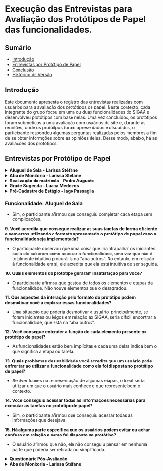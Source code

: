 # Execução das Entrevistas para Avaliação dos Protótipos de Papel das funcionalidades.

## Sumário

* [Introdução](#Introdução)
* [Entrevistas por Protótipo de Papel](#Entrevistas-por-Protótipo-de-Papel)
* [Conclusão](#Conclusão)
* [Histórico de Versão](#Histórico-de-Versão)

## Introdução 

Este documento apresenta o registro das entrevistas realizadas com usuários para a avaliação dos protótipos de papel. Neste contexto, cada integrante do grupo focou em uma ou duas funcionalidades do SIGAA e desenvolveu protótipos com base nelas. Uma vez concluídos, os protótipos foram submetidos a uma avaliação com usuários do site e, durante as reuniões, onde os protótipos foram apresentados e discutidos, o participante respondeu algumas perguntas realizadas pelos membros a fim de se obter informções sobre as opiniões deles. Desse modo, abaixo, há as avaliações dos protótipos.

## Entrevistas por Protótipo de Papel

<details>
  <summary size="20"><b> Aluguel de Sala - Larissa Stéfane</b></summary> 
  
### Funcionalidade: Aluguel de Sala

Uma das funcionalidades criadas é o aluguel de sala que tem o objetivo de facilitar o processo de aluguel para os estudantes.

Para visualizar como o protótipo funciona e todas as suas partes, assista o vídeo do teste piloto em [Teste Piloto do Protótipo de Papel do Aluguel de sala](https://youtu.be/1glGGT6AzM8)

Com base nisso, a avaliação do protótipo de papel para o aluguel de sala pode ser visualizado no vídeo 1:

<center> 
  
<iframe width="750" height="450" src="https://www.youtube.com/embed/DbIWUz5HpyU" title="IHC - Avaliação do Protótipo de Papel - Aluguel de Sala" frameborder="0" allow="accelerometer; autoplay; clipboard-write; encrypted-media; gyroscope; picture-in-picture; web-share" referrerpolicy="strict-origin-when-cross-origin" allowfullscreen></iframe>

 <b> Autora: </b> <a href="https://github.com/SkywalkerSupreme">Larissa Stéfane</a>.

</center>

Caso o vídeo acima não funcione, utilize o [link](https://www.youtube.com/watch?v=DbIWUz5HpyU)

Termo de consentimento do participante Carlos Gabriel em [Termo Carlos Gabriel](DesignAvaliaçãoDesenvolvimento/Nível2/Entrevistas/Termos/CarlosGabriel.md)

### Perguntas Respondidas Durante a Entrevista

<details>
  <summary size="20"><b> Questionário de Pré-Avaliação </b></summary> 

  
**1. Dados Demográficos**:

- **Nome**: Carlos Gabriel Cardoso Ramos

- **Idade**: 23 anos

- **Gênero**: Masculino

- **Curso ou Área de Estudo/Trabalho**: Engenharia de Software na UnB

**2. Com que frequência você usa computadores ou dispositivos móveis?**

- Com muita frequência, todos os dias.

**3. Qual o seu nível de familiaridade com o uso de software acadêmico, em geral?**

- Alta – Muita Familiaridade.

**4. Como você classificaria suas habilidades gerais com a tecnologia?**

- Alta.

**5. Qual a sua expectativa em relação à funcionalidade?**

- Acredita que vai atender à expectativa de muitas pessoas em relação ao gerenciamento de sala, ou seja, vai poder ajudar professores, alunos e monitores.

**6. Resumidamente, como você espera que a funcionalidade seja?**

- Acredita que a funcionalidade deve ser capaz de atender e registrar as demandas, sendo capaz de mostrar quem alugou e quem precisa alugar para manter o controle.

 </details>

<details>
  <summary size="20"><b> Observações sobre a funcionalidade </b></summary> 

- Seria interessante ter a possibilidade de poder emitir um comprovante de aluguel de sala em “visualizar/acessar” alugueis de sala.

- Achou o caminho das funcionalidades bem intuitivo.

 </details>

<details>
  <summary size="20"><b> Questionário de Avaliação </b></summary> 


**1. Como você define a sua interação com o protótipo de papel e como ele difere das suas expectativas?**

- O protótipo está conforme a expectativa do participante e ele considerou a interação amigável e intuitiva. Além disso, ele considera que está segundo a expectativa dele, pois mostrou os dados e as informações que ele gostaria de visualizar.

**2. De que maneira esse protótipo de papel influenciou a sua maneira de realizar essa atividade acadêmica? Você achou mais fácil de realizar do que seria feito presencialmente?**

- O participante acredita que será mais fácil alugar a sala por meio desa funcionalidade do que presencialmente na coordenação, além de também reduzir o tempo do processo.

**3. Quanto tempo você acredita que levou para completar as suas tarefas utilizando o protótipo de papel? Achou que demorou ou que foi rápido? Acredita que o tempo possa ser reduzido ao simplificar alguma etapa?**

- O participante acredita que o fluxo está fácil de ser executado e sem complicações. Assim, ele acredita que as tarefas podem ser realizadas de forma bem rápida.

- Uma forma que poderia simplificar a funcionalidade seria já ser possível acessar a funcionalidade diretamente, sem ter que acessar a aba outros antes.

**4. Como você avalia a sua satisfação geral com a experiência do uso da funcionalidade com o formato disposto no protótipo de papel?**

- Ele gostou de como a funcionalidade foi apresentada e organizada.

**5. Essa funcionalidade ofereceu o suporte adequado para auxiliá-lo em suas tarefas? Ela foi executada e planejada de forma adequada? Se não, como ela pode ser melhorada?**

- Sim, ele acredita que a funcionalidade está intuitiva, uma vez que as informações e os títulos das tarefas transmitem bem a ideia do que cada função ou etapa faz e espera do usuário.

**6. Quais são, na sua opinião, os aspectos mais positivos e negativos da funcionalidade apresentada pelo protótipo?**

- Os pontos positivos:

- Mostrar as opções de salas com sua capacidade.

- Ter um fluxo principal que evita que o usuário se perca no caminho, ou seja, é fácil seguir só um caminho sem se perder ou confundir.

- Ter a opção ou liberdade de voltar para a etapa anterior ou para a página principal.

**7.  Você acredita que seus objetivos com a funcionalidade podem ser alcançados da forma que foi apresentado no protótipo de papel? E quais não podem?**

- Sim, o participante afirmou que conseguiu atingir o seu objetivo com efetividade.

**8. Você consegue compreender e utilizar o formato das tarefas que foram apresentadas no protótipo de papel sem dificuldades?**

- Sim, o participante afirmou que conseguiu completar cada etapa sem complicações.

**9. Você acredita que consegue realizar as suas tarefas de forma eficiente e sem erros utilizando o formato apresentado o protótipo de papel caso a funcionalidade seja implementada?**

- O participante observou que uma coisa que iria atrapalhar os iniciantes seria ele saberem como acessar a funcionalidade, uma vez que não é totalmente intuitivo procurá-la na “aba outros”. No entanto, em relação à funcionalidade em si, ele acredita que ela está intuitiva de ser seguida.

**10. Quais elementos do protótipo geraram insatisfação para você?**

- O participante afirmou que gostou de todos os elementos e etapas da funcionalidade. Não houve elementos que o desagradou.

**11. Que aspectos da interação pelo formato do protótipo podem desmotivar você a explorar essas funcionalidades?**

- Uma situação que poderia desmotivar o usuário, principalmente, se forem iniciantes ou leigos em relação ao SIGAA, seria difícil encontrar a funcionalidade, que está na “aba outros”.

**12. Você consegue entender a função de cada elemento presente no protótipo de papel?**

- As funcionalidades estão bem implícitas e cada uma delas indica bem o que significa a etapa ou tarefa.

**13. Quais problemas de usabilidade você acredita que um usuário pode enfrentar ao utilizar a funcionalidade como ela foi disposta no protótipo de papel?**

- Se tiver ícones na representação de algumas etapas, o ideal seria utilizar um que o usuário mais conhece e que represente bem o contexto.

**14. Você conseguiu acessar todas as informações necessárias para executar as tarefas no protótipo de papel?**

- Sim, o participante afirmou que conseguiu acessar todas as informações que desejava.

**15. Há alguma parte específica que os usuários podem evitar ou achar confusa em relação a como foi disposto no protótipo?**

- O usuário afirmou que não, ele não conseguiu pensar em nenhuma parte que poderia ser retirada ou simplificada.

 </details>

<details>
  <summary size="20"><b> Questionário Pós-Avaliação </b></summary> 

**1. Como você descreveria sua satisfação geral com a experiência de uso observada?**

- O participante afirmou estar satisfeito.

**2. Quais aspectos você achou mais intuitivos e quais menos intuitivos?**

- **Mais intuitivo:** Ter as opções para diversos caminhos de forma objetiva que deixa claro qual caminho o usuário deve seguir conforme o seu objetivo.

**3. As funcionalidades e o fluxo de trabalho apresentados atenderam às suas expectativas iniciais? Por favor, explique sua resposta.**

- Ele afirmou que o fluxo é bem intuitivo, ser completo e permite que o usuário tenha liberdade para voltar ou corrigir seus erros. Desse modo, afirmou que a funcionalidade atendeu a sua expectativa inicial.

**4. Com base na sua experiência, quais sugestões você daria para melhorar a funcionalidade e a experiência de uso?**

- Ele afirmou que, como a funcionalidade foi apresentada, está ótima e a sugestão seria deixar o encontro dela mais fácil, mesmo quando ele estiver na aba de outros.

</details>

</details>

<details>
  <summary size="20"><b> Aba de Monitoria - Larissa Stéfane </b></summary> 

### Funcionalidade: Aba de monitoria

Uma das funcionalidades criadas é a aba de monitoria que tem o objetivo realizar os processos referentes à monitorias e facilitar a vida dos envolvidos.

Para visualizar como o protótipo funciona e todas as suas partes, assista o vídeo do teste piloto em [Teste Piloto do Protótipo de Papel da Aba de Monitoria](https://youtu.be/QxSKSak-XPg)

Com base nisso, a avaliação do protótipo de papel para o aluguel de sala pode ser visualizado no vídeo 1:

<center> 
  
<iframe width="750" height="450" src="https://www.youtube.com/embed/NGPHZ_bTXso" title="IHC - Avaliação do Protótipo de Papel - Aba de Monitoria" frameborder="0" allow="accelerometer; autoplay; clipboard-write; encrypted-media; gyroscope; picture-in-picture; web-share" referrerpolicy="strict-origin-when-cross-origin" allowfullscreen></iframe>

 <b> Autora: </b> <a href="https://github.com/SkywalkerSupreme">Larissa Stéfane</a>.

</center>

Caso o vídeo acima não funcione, utilize o [link](https://youtu.be/NGPHZ_bTXso)

Termo de consentimento do participante Amanda Campos em [Termo Amanda Campos](DesignAvaliaçãoDesenvolvimento/Nível2/Entrevistas/Termos/AmandaCampos.md)

### Perguntas Respondidas Durante a Entrevista

<details>
  <summary size="20"><b> Questionário de Pré-Avaliação </b></summary> 

**1. Dados Demográficos:**

- **Nome:** Amanda Alves Campos
- **Idade:** 23 anos
- Gênero:** Feminino
- **Curso ou Área de Estudo/Trabalho:** Estuda engenharia na UnB, atualmente cursa engenharia aéreo espacial, mas pensa em migrar para engenharia de software.


**2. Com que frequência você usa computadores ou dispositivos móveis?**

- Diariamente.

**3. Qual o seu nível de familiaridade com o uso de software acadêmico, em geral?**

- Tem familiaridade, pois utiliza todos os dias.

**4. Como você classificaria suas habilidades gerais com a tecnologia?**

- A participante afirmou que lida bem com a tecnologia, pois estuda na área de tecnologia.

**5. Qual a sua expectativa em relação à funcionalidade?**

- Ela espera que a funcionalidade seja promissora, pois seria importante para o contexto acadêmico.

**6. Resumidamente, como você espera que a funcionalidade seja?**

- Deve permitir que ocorra pedido para um estudante ser monitor e facilitar a comunicação com os professores. Além disso, também deve permitir verificar os resultados da monitoria e o processo de monitoria em si.

 </details>

<details>
  <summary size="20"><b> Questionário de Avaliação </b></summary> 

  1. **Como você define a sua interação com o protótipo de papel e como ele difere das suas expectativas?**

- A participante afirmou que a funcionalidade não foi diferente do que ela esperava inicialmente. A diferença é que ela pensava que a funcionalidade estaria na aba de ensino ao invés de ser uma aba em si.

2. **De que maneira esse protótipo de papel influenciou a sua maneira de realizar essa atividade acadêmica? Você achou mais fácil de realizar do que seria feito presencialmente?**

- Ela acha que, ao nível de funcionalidade, a implementada no protótipo de papel é bem semelhante à como é realizada presencialmente.

3. **Quanto tempo você acredita que levou para completar as suas tarefas utilizando o protótipo de papel? Achou que demorou ou que foi rápido? Acredita que o tempo possa ser reduzido ao simplificar alguma etapa?**

- A participante afirmou que a execução da funcionalidade foi rápida e eficiente.


4. **Como você avalia a sua satisfação geral com a experiência do uso da funcionalidade com o formato disposto no protótipo de papel?**

- A participante afirmou que está satisfeita com a funcionalidade, pois ela iria melhorar muito o processo e o controle de monitoria, o que ajudaria bastante a comunidade acadêmica. Por exemplo, ter a opção de avaliar um monitor é muito útil.


5. **Essa funcionalidade ofereceu o suporte adequado para auxiliá-lo em suas tarefas? Ela foi executada e planejada de forma adequada? Se não, como ela pode ser melhorada?**

- Sim, a funcionalidade ofereceu o suporte adequado.

6. **Quais são, na sua opinião, os aspectos mais positivos e negativos da funcionalidade apresentada pelo protótipo?**

- **Pontos positivos**:

- Permite organizar mais o processo de pedir monitoria e acompanhar a monitoria, o que facilita a organização para o monitor.

- Permite que a coordenação e os professores acompanhem a monitoria por meio das informações dadas.

7. **Você acredita que seus objetivos com a funcionalidade podem ser alcançados da forma que foi apresentado no protótipo de papel? E quais não podem?**

- Sim, a participante acredita que os objetivos são todos atendidos com a funcionalidade.

8. **Você consegue compreender e utilizar o formato das tarefas que foram apresentadas no protótipo de papel sem dificuldades?**

- Na parte de pedir para ser monitor, seria interessante adicionar uma explicação sobre o que cada componente faz. Por exemplo, na parte de enviar um arquivo, informar o usuário sobre qual informação e em quais condições enviar o arquivo, ou seja, adicionar uma descrição.

9. **Você acredita que consegue realizar as suas tarefas de forma eficiente e sem erros utilizando o formato apresentado o protótipo de papel caso a funcionalidade seja implementada?**

- A participante afirmou que sim, porém, seria mais fácil e evitaria que ocorressem erros com outros usuários se fossem adicionadas as descrições que explicassem melhor o que fazem cada atividade.

10. **Quais elementos do protótipo geraram insatisfação para você?**

- Na parte de responde formulários, seria mais agradável aos usuários se as perguntas fossem fechadas e objetivas e deixar as abertas como algo a mais caso o usuário deseje complementar.

11. **Que aspectos da interação pelo formato do protótipo podem desmotivar você a explorar essas funcionalidades?**

- Em relação à funcionalidade em geral, a participante gostou do formato da interação e achou o fluxo bom e intuitivo. Seria ideal só explicar algumas coisas quando os usuários leigos fossem interagir com o sistema.

12. **Você consegue entender a função de cada elemento presente no protótipo de papel?**

- Sim, a participante afirmou que os elementos são fáceis de serem entendidos, mas seria ideal mudar o nome “monitorar monitoria” para algo mais compreensível ao cotidiano do usuário, como “acompanhar monitoria”.

13. **Quais problemas de usabilidade você acredita que um usuário pode enfrentar ao utilizar a funcionalidade como ela foi disposta no protótipo de papel?**

- Algumas etapas, como enviar arquivos, precisam ter instruções para os usuários sobre como fazer.

- Deixar os formulários com perguntas mais fechadas.

14. **Você conseguiu acessar todas as informações necessárias para executar as tarefas no protótipo de papel?**

- Sim.

15. **Há alguma parte específica que os usuários podem evitar ou achar confusa em relação a como foi disposto no protótipo?**

- A participante afirmou que somente os pontos que ela falou nas perguntas anteriores.

 </details>

<details>
  <summary size="20"><b> Questionário Pós-Avaliação </b></summary> 

1. **Como você descreveria sua satisfação geral com a experiência de uso observada?**

- A satisfação da participante é boa, ela achou o procedimento tranquilo e interessante. Ela também pontuou que o processo foi bem explicado.

2. **Quais aspectos você achou mais intuitivos e quais menos intuitivos?**

- Considerou o processo bem intuitivo.

3. **As funcionalidades e o fluxo de trabalho apresentados atenderam às suas expectativas iniciais? Por favor, explique sua resposta.**

- Sim, a participante considerou que todo o processo estava claro sobre como ser feito e ser seguido.

4. **Com base na sua experiência, quais sugestões você daria para melhorar a funcionalidade e a experiência de uso?**

- Além das sugestões dadas anteriormente, a participante não tem algo mais a acrescentar.

 </details>

 </details>

<details>
  <summary size="20"><b> Realização de matrícula - Pedro Augusto</b></summary> 
  
### Funcionalidade: Realização de matrícula
Uma das funcionalidades nativas é a de realizar matrícula e tem o objetivo de apresentar as disciplinas e possibilitar que o usuário faça sua matrícula.
Para visualizar como o protótipo funciona, assista o vídeo do teste piloto em [Teste Piloto do Protótipo de Papel da Realização de matrícula](https://www.youtube.com/watch?v=KXX9uDxur9A&ab_channel=PedroIzarias)

Com base nisso, a avaliação do protótipo de papel para a realização de matrícula pode ser visualizado no vídeo 3:

<center> 
  
<iframe width="1124" height="632" src="https://www.youtube.com/embed/uZa7blPdR2M" title="IHC - Avaliação Protótipo de papel - Realizar matrícula" frameborder="0" allow="accelerometer; autoplay; clipboard-write; encrypted-media; gyroscope; picture-in-picture; web-share" referrerpolicy="strict-origin-when-cross-origin" allowfullscreen></iframe>

 <b> Autor: </b> <a href="https://github.com/Izarias">Pedro Izarias</a>.

</center>

Caso o vídeo acima não funcione, utilize o [link](https://www.youtube.com/watch?v=uZa7blPdR2M)

Termo de consentimento da participante Isabela Garcia em [Termo Isabela Garcia](DesignAvaliaçãoDesenvolvimento/Nível2/Entrevistas/Termos/IsabelaGarcia.md)

### Perguntas Respondidas Durante a Entrevista

<details>
  <summary size="20"><b> Questionário de Pré-Avaliação </b></summary> 

  
**1. Dados Demográficos**:

- **Nome**:  Isabela Garcia Oliveira

- **Idade**: 29 anos

- **Gênero**: Feminino

- **Curso ou Área de Estudo/Trabalho**: Arquitetura
  
**2. Com que frequência você usa computadores ou dispositivos móveis?**

- Com muita frequência, todos os dias.

**3. Qual o seu nível de familiaridade com o uso de software acadêmico, em geral?**

- Alta – Muita Familiaridade.

**4. Como você classificaria suas habilidades gerais com a tecnologia?**

- Média.

**5. Qual a sua expectativa em relação à funcionalidade?**

- Acredita que a funcionalidade deve ser simples e funcional, atendendo ao seu objetivo.

**6. Resumidamente, como você espera que a funcionalidade seja?**

- Deve ser bem indicativa para qualquer pessoa conseguir usar.

 </details>

<details>
  <summary size="20"><b> Observações sobre a funcionalidade </b></summary> 

- Não conseguiu deduzir que a opção de realizar matrícula estava dentro na aba ensino na primeira vez.

- Seria interessante que houvesse uma aba matrícula separada, para que a aba ensino tivesse menos opções.

 </details>

<details>
  <summary size="20"><b> Questionário de Avaliação </b></summary> 


**1. Como você define a sua interação com o protótipo de papel e como ele difere das suas expectativas?**

- As expectativas não foram diferentes da interação com o protótipo de papel.

**2. De que maneira esse protótipo de papel influenciou a sua maneira de realizar essa atividade acadêmica? Você achou mais fácil de realizar do que seria feito presencialmente?**

- A entrevistada achou mais fácil de ser realizado do que seria presencialmente.

**3. Quanto tempo você acredita que levou para completar as suas tarefas utilizando o protótipo de papel? Achou que demorou ou que foi rápido? Acredita que o tempo possa ser reduzido ao simplificar alguma etapa?**

- Foi rápido mais poderia ter sido simplificado para ser ainda mais rápido.

**4. Como você avalia a sua satisfação geral com a experiência do uso da funcionalidade com o formato disposto no protótipo de papel?**

- Foi boa.

**5. Essa funcionalidade ofereceu o suporte adequado para auxiliá-lo em suas tarefas? Ela foi executada e planejada de forma adequada? Se não, como ela pode ser melhorada?**

- Para achar a aba da matrícula foi um pouco mais difícil e poderia ser mais fácil.

**6. Quais são, na sua opinião, os aspectos mais positivos e negativos da funcionalidade apresentada pelo protótipo?**


- Um aspecto positivo é poder fazer a matrícula online.

- Um ponto negativo é que as opções não estavam tão claras e óbvias como deveriam ser.

**7.  Você acredita que seus objetivos com a funcionalidade podem ser alcançados da forma que foi apresentado no protótipo de papel? E quais não podem?**

- Poderia ser melhor. O objetivo de realizar a matrícula pode ser alcançado, porem não o objetivo que seja feito de maneira fácil.

**8. Você consegue compreender e utilizar o formato das tarefas que foram apresentadas no protótipo de papel sem dificuldades?**

- Sim.

**9. Você acredita que consegue realizar as suas tarefas de forma eficiente e sem erros utilizando o formato apresentado o protótipo de papel caso a funcionalidade seja implementada?**

- Sim.

**10. Quais elementos do protótipo geraram insatisfação para você?**

- Não ter a opção de matrícula clara e ter que procurar entre as abas.

**11. Que aspectos da interação pelo formato do protótipo podem desmotivar você a explorar essas funcionalidades?**

- O problema da falta da aba de matrícula faria explorar o site mais difícil e demorado.

**12. Você consegue entender a função de cada elemento presente no protótipo de papel?**

- Sim.

**13. Quais problemas de usabilidade você acredita que um usuário pode enfrentar ao utilizar a funcionalidade como ela foi disposta no protótipo de papel?**

- O usuário poderia ficar perdido no site e não achar a opção que deseja.

**14. Você conseguiu acessar todas as informações necessárias para executar as tarefas no protótipo de papel?**

- Sim.

**15. Há alguma parte específica que os usuários podem evitar ou achar confusa em relação a como foi disposto no protótipo?**

- O fato da parte de matrícula estar dentro da aba ensino que é bem extensa.

 </details>

<details>
  <summary size="20"><b> Questionário Pós-Avaliação </b></summary> 

**1. Como você descreveria sua satisfação geral com a experiência de uso observada?**

- Boa.

**2. Quais aspectos você achou mais intuitivos e quais menos intuitivos?**

- A parte de encontrar a opção que deja foi o que achou menos intuitivo e o resto mais intuitivo pelo fato de ter experiência com softwares acadêmicos.

**3. As funcionalidades e o fluxo de trabalho apresentados atenderam às suas expectativas iniciais? Por favor, explique sua resposta.**

- Não, pois para quem não conhece o site, ter que procurar entre as abas a opção desejada seria difícil.

**4. Com base na sua experiência, quais sugestões você daria para melhorar a funcionalidade e a experiência de uso?**

- Na página inicial poderia ter a aba matrícula separada ao lado das outras e as opções de matrículas seriam encontradas ali e não na aba de Ensino.

</details>

</details>


<details>
  <summary size="20"><b> Grade Sugerida - Luana Medeiros</b></summary> 
  
### Funcionalidade: Grade Sugerida
Uma das funcionalidades criadas é o da Grade Sugerida.

Para visualizar como o protótipo funciona e todas as suas partes, assista o vídeo do teste piloto em [Teste Piloto do Protótipo de Papel da Grade Sugerida](https://www.youtube.com/watch?v=lUp9Ymx7j7o)

Com base nisso, a avaliação do protótipo de papel para a Grade Sugerida pode ser visualizado no vídeo 4:

<center> 
  
<iframe width="866" height="487" src="https://www.youtube.com/embed/7pFaltpYYM8" title="Protótipo de Papel - Grade Sugerida" frameborder="0" allow="accelerometer; autoplay; clipboard-write; encrypted-media; gyroscope; picture-in-picture; web-share" referrerpolicy="strict-origin-when-cross-origin" allowfullscreen></iframe>

 <b> Autor: </b> <a href="https://github.com/LuaMedeiros">Luana Medeiros</a>.

</center>

Caso o vídeo acima não funcione, utilize o [link](https://www.youtube.com/watch?v=7pFaltpYYM8)


### Perguntas Respondidas Durante a Entrevista

<details>
  <summary size="20"><b> Questionário de Pré-Avaliação </b></summary> 

  
**1. Dados Demográficos**:

- **Nome**: Leonardo Ramiro

- **Idade**: 21 anos

- **Gênero**: Masculino

- **Curso ou Área de Estudo/Trabalho**: Engenharia de Software na UnB

**2. Com que frequência você usa computadores ou dispositivos móveis?**

- Todo dia.

**3. Qual o seu nível de familiaridade com o uso de software acadêmico, em geral?**

- Alta

**4. Como você classificaria suas habilidades gerais com a tecnologia?**

- Acima da Média.

**5. Qual a sua expectativa em relação à funcionalidade?**

- Acredita que vai atender à expectativa

**6. Resumidamente, como você espera que a funcionalidade seja?**

- Acredita que a funcionalidade deve atender as expectativas.

 </details>

<details>
  <summary size="20"><b> Observações sobre a funcionalidade </b></summary> 

- Seria interessante ter a possibilidade de poder alterar diretamente a Grade Sugerida sem precisar gerar uma nova.

- Achou o caminho das funcionalidades bem intuitivo.

 </details>

<details>
  <summary size="20"><b> Questionário de Avaliação </b></summary> 


**1. Como você define a sua interação com o protótipo de papel e como ele difere das suas expectativas?**

- O protótipo está conforme a expectativa do participante e ele considerou a interação amigável e intuitiva. Além disso, ele considera que está segundo a expectativa dele, pois mostrou os dados e as informações que ele gostaria de visualizar. Também achou o protótipo realista.

**2. De que maneira esse protótipo de papel influenciou a sua maneira de realizar essa atividade acadêmica? Você achou mais fácil de realizar do que seria feito presencialmente?**

- O participante acredita que foi mais fácil.

**3. Quanto tempo você acredita que levou para completar as suas tarefas utilizando o protótipo de papel? Achou que demorou ou que foi rápido? Acredita que o tempo possa ser reduzido ao simplificar alguma etapa?**

- O participante acredita que o fluxo está fácil de ser executado e sem complicações. Assim, ele acredita que as tarefas podem ser realizadas de forma bem rápida.

**4. Como você avalia a sua satisfação geral com a experiência do uso da funcionalidade com o formato disposto no protótipo de papel?**

- Ele gostou de como a funcionalidade foi apresentada e organizada.

**5. Essa funcionalidade ofereceu o suporte adequado para auxiliá-lo em suas tarefas? Ela foi executada e planejada de forma adequada? Se não, como ela pode ser melhorada?**

- Sim, ele acredita que a funcionalidade está intuitiva, uma vez que as informações e os títulos das tarefas transmitem bem a ideia do que cada função ou etapa faz e espera do usuário.

**6. Quais são, na sua opinião, os aspectos mais positivos e negativos da funcionalidade apresentada pelo protótipo?**

- Os pontos positivos:
   - Os alunos acabam tendo que recorrer a veteranos geralmente para ter essas sugestões mas nem sempre conhecem, então facilita a vida.

**7.  Você acredita que seus objetivos com a funcionalidade podem ser alcançados da forma que foi apresentado no protótipo de papel? E quais não podem?**

- Sim, o participante afirmou que conseguiu atingir o seu objetivo com efetividade.

**8. Você consegue compreender e utilizar o formato das tarefas que foram apresentadas no protótipo de papel sem dificuldades?**

- Sim, o participante afirmou que conseguiu completar cada etapa sem complicações.

**9. Você acredita que consegue realizar as suas tarefas de forma eficiente e sem erros utilizando o formato apresentado o protótipo de papel caso a funcionalidade seja implementada?**

- O participante afirma que consegue realizar as tarefas.

**10. Quais elementos do protótipo geraram insatisfação para você?**

- O participante afirmou que gostou de todos os elementos e etapas da funcionalidade. Não houve elementos que o desagradou.

**11. Que aspectos da interação pelo formato do protótipo podem desmotivar você a explorar essas funcionalidades?**

- O participante não informou como pode desmotivar.

**12. Você consegue entender a função de cada elemento presente no protótipo de papel?**

- As funcionalidades estão bem implícitas e cada uma delas indica bem o que significa a etapa ou tarefa.

**13. Quais problemas de usabilidade você acredita que um usuário pode enfrentar ao utilizar a funcionalidade como ela foi disposta no protótipo de papel?**

- Se tiver ícones na representação de algumas etapas, o ideal seria utilizar um que o usuário mais conhece e que represente bem o contexto.

**14. Você conseguiu acessar todas as informações necessárias para executar as tarefas no protótipo de papel?**

- Sim, o participante afirmou que conseguiu acessar todas as informações que desejava.

**15. Há alguma parte específica que os usuários podem evitar ou achar confusa em relação a como foi disposto no protótipo?**

- O usuário afirmou que não, ele não conseguiu pensar em nenhuma parte que poderia ser retirada ou simplificada.

 </details>

<details>
  <summary size="20"><b> Questionário Pós-Avaliação </b></summary> 

**1. Como você descreveria sua satisfação geral com a experiência de uso observada?**

- O participante afirmou estar satisfeito.

**2. Quais aspectos você achou mais intuitivos e quais menos intuitivos?**

- **Mais intuitivo:** A sugestão de grade estar na aba de ensino.

**3. As funcionalidades e o fluxo de trabalho apresentados atenderam às suas expectativas iniciais? Por favor, explique sua resposta.**

- Atendeu a expectativa.

**4. Com base na sua experiência, quais sugestões você daria para melhorar a funcionalidade e a experiência de uso?**

- O participante acredita que deveria ter como altera diretamente a grade sugerida sem precisar gerar uma nova.

</details>

</details>

<details>
  <summary size="20"><b> Pré-Cadastro de Estágio - Iago Passaglia</b></summary> 
  
### Funcionalidade: Solicitação de Bolsas

Uma das funcionalidades criadas é a Solicitação de Bolsas.

Com base nisso, a avaliação do protótipo de papel para a Solicitação de Bolsa pode ser visualizado no vídeo 6:

<center> 
  
<iframe width="1695" height="677" src="https://www.youtube.com/watch?v=JDJd6hyFOuU&feature=youtu.be" title="Entrevista Prototipo de Papel   Solicitação de Bolsa" frameborder="0" allow="accelerometer; autoplay; clipboard-write; encrypted-media; gyroscope; picture-in-picture; web-share" referrerpolicy="strict-origin-when-cross-origin" allowfullscreen></iframe>

 <b> Autor: </b> <a href="https://github.com/brunocva">Bruno Araújo</a>.

</center>

Caso o vídeo acima não funcione, utilize o [link](https://www.youtube.com/watch?v=8qVAFZ3fUrU)


### Perguntas Respondidas Durante a Entrevista

<details>
  <summary size="20"><b> Questionário de Pré-Avaliação </b></summary> 

  
**1. Dados Demográficos**:

- **Nome**: Laura Yamamoto Melo

- **Idade**: 24 anos

- **Gênero**: Feminino

- **Curso ou Área de Estudo/Trabalho**: Engenharia Eletrônica na UnB

**2. Com que frequência você usa computadores ou dispositivos móveis?**

- Diariamente

**3. Qual o seu nível de familiaridade com o uso de software acadêmico, em geral?**

- Alta

**4. Como você classificaria suas habilidades gerais com a tecnologia?**

- Alta.

**5. Qual a sua expectativa em relação à funcionalidade?**

- Espera que seja uma funcionalidade simples, intuitiva.

**6. Resumidamente, como você espera que a funcionalidade seja?**

- Espera que seja uma funcionalidade simples.

 </details>

<details>
  <summary size="20"><b> Questionário de Avaliação </b></summary> 


**1. Como você define a sua interação com o protótipo de papel e como ele difere das suas expectativas?**

- O protótipo é um pouco estranho, mas é bastante intuitivo, fácil de entender.

**2. De que maneira esse protótipo de papel influenciou a sua maneira de realizar essa atividade acadêmica? Você achou mais fácil de realizar do que seria feito presencialmente?**

- Sim, presencialmente teria que preencher mais documentos, e o protótipo de papel é mais direto.

**3. Quanto tempo você acredita que levou para completar as suas tarefas utilizando o protótipo de papel? Achou que demorou ou que foi rápido? Acredita que o tempo possa ser reduzido ao simplificar alguma etapa?**

- Foi rápido.

**4. Como você avalia a sua satisfação geral com a experiência do uso da funcionalidade com o formato disposto no protótipo de papel?**

- Ficou satisfeita.

**5. Essa funcionalidade ofereceu o suporte adequado para auxiliá-lo em suas tarefas? Ela foi executada e planejada de forma adequada? Se não, como ela pode ser melhorada?**

- Atendeu sim a expecativa.

**6. Quais são, na sua opinião, os aspectos mais positivos e negativos da funcionalidade apresentada pelo protótipo?**

- Os pontos positivos:
   - Economiza tempo dos alunos ao efetuar o pré-cadastro.


**7.  Você acredita que seus objetivos com a funcionalidade podem ser alcançados da forma que foi apresentado no protótipo de papel? E quais não podem?**

- Sim, acredita que os objetivos foram alcançados.

**8. Você consegue compreender e utilizar o formato das tarefas que foram apresentadas no protótipo de papel sem dificuldades?**

- Sim.

**9. Você acredita que consegue realizar as suas tarefas de forma eficiente e sem erros utilizando o formato apresentado o protótipo de papel caso a funcionalidade seja implementada?**

- O participante afirma que consegue realizar as tarefas.

**10. Quais elementos do protótipo geraram insatisfação para você?**

- A simplicidade dele, com as informações essenciais fica menos poluído.

**11. Que aspectos da interação pelo formato do protótipo podem desmotivar você a explorar essas funcionalidades?**

- Ter muitas subpáginas.

**12. Você consegue entender a função de cada elemento presente no protótipo de papel?**

- Sim.

**13. Quais problemas de usabilidade você acredita que um usuário pode enfrentar ao utilizar a funcionalidade como ela foi disposta no protótipo de papel?**

- A quantidade de subpáginas pode dificultar um pouco.

**14. Você conseguiu acessar todas as informações necessárias para executar as tarefas no protótipo de papel?**

- Sim.

**15. Há alguma parte específica que os usuários podem evitar ou achar confusa em relação a como foi disposto no protótipo?**

- Não.

 </details>

<details>
  <summary size="20"><b> Questionário Pós-Avaliação </b></summary> 

**1. Como você descreveria sua satisfação geral com a experiência de uso observada?**

- Satisfeita.

**2. Quais aspectos você achou mais intuitivos e quais menos intuitivos?**

- **Mais intuitivo:** Menu de Bolsas.
- **Menos intuitivo:** Quando abre o portal do discente com o tipo de bolsa.

**3. As funcionalidades e o fluxo de trabalho apresentados atenderam às suas expectativas iniciais? Por favor, explique sua resposta.**

- Sim, como só quer acompanhar a solicitação de bolsas, esperava ver menos opções.

**4. Com base na sua experiência, quais sugestões você daria para melhorar a funcionalidade e a experiência de uso?**

- Poderia separar as bolsas e auxílios em categorias diferentes.

</details>

</details>

### Funcionalidade: Aluguel de Sala

- Sim, o participante afirmou que conseguiu completar cada etapa sem complicações.

**9. Você acredita que consegue realizar as suas tarefas de forma eficiente e sem erros utilizando o formato apresentado o protótipo de papel caso a funcionalidade seja implementada?**

- O participante observou que uma coisa que iria atrapalhar os iniciantes seria ele saberem como acessar a funcionalidade, uma vez que não é totalmente intuitivo procurá-la na “aba outros”. No entanto, em relação à funcionalidade em si, ele acredita que ela está intuitiva de ser seguida.

**10. Quais elementos do protótipo geraram insatisfação para você?**

- O participante afirmou que gostou de todos os elementos e etapas da funcionalidade. Não houve elementos que o desagradou.

**11. Que aspectos da interação pelo formato do protótipo podem desmotivar você a explorar essas funcionalidades?**

- Uma situação que poderia desmotivar o usuário, principalmente, se forem iniciantes ou leigos em relação ao SIGAA, seria difícil encontrar a funcionalidade, que está na “aba outros”.

**12. Você consegue entender a função de cada elemento presente no protótipo de papel?**

- As funcionalidades estão bem implícitas e cada uma delas indica bem o que significa a etapa ou tarefa.

**13. Quais problemas de usabilidade você acredita que um usuário pode enfrentar ao utilizar a funcionalidade como ela foi disposta no protótipo de papel?**

- Se tiver ícones na representação de algumas etapas, o ideal seria utilizar um que o usuário mais conhece e que represente bem o contexto.

**14. Você conseguiu acessar todas as informações necessárias para executar as tarefas no protótipo de papel?**

- Sim, o participante afirmou que conseguiu acessar todas as informações que desejava.

**15. Há alguma parte específica que os usuários podem evitar ou achar confusa em relação a como foi disposto no protótipo?**

- O usuário afirmou que não, ele não conseguiu pensar em nenhuma parte que poderia ser retirada ou simplificada.

 </details>

<details>
  <summary size="20"><b> Questionário Pós-Avaliação </b></summary> 

**1. Como você descreveria sua satisfação geral com a experiência de uso observada?**

- O participante afirmou estar satisfeito.

**2. Quais aspectos você achou mais intuitivos e quais menos intuitivos?**

- **Mais intuitivo:** Ter as opções para diversos caminhos de forma objetiva que deixa claro qual caminho o usuário deve seguir conforme o seu objetivo.

**3. As funcionalidades e o fluxo de trabalho apresentados atenderam às suas expectativas iniciais? Por favor, explique sua resposta.**

- Ele afirmou que o fluxo é bem intuitivo, ser completo e permite que o usuário tenha liberdade para voltar ou corrigir seus erros. Desse modo, afirmou que a funcionalidade atendeu a sua expectativa inicial.

**4. Com base na sua experiência, quais sugestões você daria para melhorar a funcionalidade e a experiência de uso?**

- Ele afirmou que, como a funcionalidade foi apresentada, está ótima e a sugestão seria deixar o encontro dela mais fácil, mesmo quando ele estiver na aba de outros.

</details>

</details>

<details>
  <summary size="20"><b> Aba de Monitoria - Larissa Stéfane </b></summary> 

## Conclusão

O processo de avaliação dos protótipos de papel, por meio de entrevistas com os usuários, revelou-se uma etapa fundamental para o desenvolvimento do projeto, uma vez que as respostas e as observações dadas forneceram uma compreensão clara sobre a usabilidade e a eficácia das funcionalidades propostas, destacando tanto os pontos fortes quanto as áreas que necessitam de melhorias. 



## Histórico de Versão
| Versão | Alteração                                                        | Responsável     | Revisor         | Data       |
| ------ | ---------------------------------------------------------------- | --------------- | --------------- | ---------- |
| 1.0    | Criação do documento  e formação da estrutura                    | Larissa Stéfane | Pedro Izarias   | 30/05/2024 |
| 1.1    | Adicionar entrevista do aluguel de sala                          | Larissa Stéfane | Pedro Izarias   | 30/05/2024 |
| 1.2    | Adicionar entrevista da aba de monitoria                         | Larissa Stéfane | Pedro Izarias   | 30/05/2024 |
| 1.3    | Adicionar entrevista da funcionalidade de realizar matrícula     | Pedro Izarias   | Iago Passaglia| 17/06/2024 |
| 1.4    | Adicionar entrevista da funcionalidade de Grade Sugerida         | Luana Medeiros  | Pedro Izarias   | 19/06/2024 |
| 1.5    | Adicionar entrevista da funcionalidade de pré-cadastro de estágio      | Iago Passaglia | Pedro Izarias   | 19/06/2024 |[
| 1.6    | Adicionar entrevista da funcionalidade Solicitação de Bolsas     | Bruno Araújo | -----   | 19/06/2024 |




